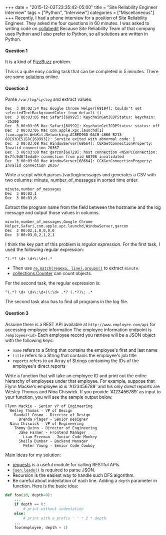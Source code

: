 +++
date = "2015-12-03T23:35:42-05:00"
title = "Site Reliability Engineer Interview"
tags        = ["Python", "Interview"]
categories  = ["Miscellaneous"]
+++
Recently, I had a phone interview for a position of Site Reliability Engineer. They asked me four questions in 60 minutes. I was asked to writing code on [collabedit](http://collabedit.com/)
Because Site Reliability Team of that company uses Python and I also prefer to Python, so all solutions are written in Python.

<!--more-->

#### Question 1

It is a kind of [FizzBuzz](https://en.wikipedia.org/wiki/Fizz_buzz) problem.

This is a quite easy coding task that can be completed in 5 minutes. There are some [solutions](http://codereview.stackexchange.com/questions/9751/ultra-beginner-python-fizzbuzz-am-i-missing-something) online.

#### Question 2

Parse `/var/log/syslog` and extract values.

```
Dec  3 00:02:54 Mac Google Chrome Helper[69194]: Couldn't set selectedTextBackgroundColor from default ()
Dec  3 00:03:05 Mac Safari[68992]: KeychainGetICDPStatus: keychain: -25300
Dec  3 00:03:05 Mac Safari[68992]: KeychainGetICDPStatus: status: off
Dec  3 00:03:06 Mac com.apple.xpc.launchd[1] (com.apple.WebKit.Networking.AC8ED90D-0AC0-4666-B213-8BE93DE51E8C[68993]): Service exited with abnormal code: 1
Dec  3 00:03:08 Mac WindowServer[68664]: CGXGetConnectionProperty: Invalid connection 20367
Dec  3 00:03:08 Mac garcon[68729]: host connection <NSXPCConnection: 0x7fc9d8f1eda0> connection from pid 68708 invalidated
Dec  3 00:03:08 Mac WindowServer[68664]: CGXGetConnectionProperty: Invalid connection 20367
```

Write a script which parses /var/log/messages and generates a CSV with two columns: minute, number_of_messages in sorted time order.

```
minute,number_of_messages
Dec  3 00:02,1
Dec  3 00:03,6
```

Extract the program name from the field between the hostname and the log message and output those values in columns.

```
minute,number_of_messages,Google Chrome Helper,Safari,com.apple.xpc.launchd,WindowServer,garcon
Dec  3 00:02,1,0,0,0,0
Dec  3 00:03,0,2,1,2,1
```

I think the key part of this problem is *regular expression*. For the first task, I used the following regular expression:

```
^(.*? \d+ \d+\:\d+).*
```

* Then use [`re.match(regexp, line).groups()`](https://docs.python.org/2/library/re.html#re.MatchObject.groups) to extract `minute`.
* [collections.Counter](https://docs.python.org/2/library/collections.html#collections.Counter) can count objects.

For the second task, the regular expression is:

```
^(.*? \d+ \d+\:\d+)\:\d+ .*? (.*?)\: .*
```

The second task also has to find all programs in the log file.

#### Question 3

Assume there is a REST API available at `http://www.employee.com/api` for accessing employee information The employee information endpoint is `/employee/<id>` Each employee record you retrieve will be a JSON object with the following keys:

* `name`  refers to a String that contains the employee's first and last name
* `title` refers to a String that contains the employee's job title
* `reports` refers to an Array of Strings containing the IDs of the employee's direct reports

Write a function that will take an employee ID and print out the entire hierarchy of employees under that employee. For example, suppose that Flynn Mackie's employee id is 'A123456789' and his only direct reports are Wesley Thomas and Nina Chiswick. If you provide 'A123456789' as input to your function, you will see the sample output below.

```
Flynn Mackie - Senior VP of Engineering
  Wesley Thomas - VP of Design
    Randall Cosmo - Director of Design
      Brenda Plager - Senior Designer
  Nina Chiswick - VP of Engineering
    Tommy Quinn - Director of Engineering
      Jake Farmer - Frontend Manager
        Liam Freeman - Junior Code Monkey
      Sheila Dunbar - Backend Manager
        Peter Young - Senior Code Cowboy
```

Main ideas for my solution:

* [requests](http://docs.python-requests.org/en/latest/) is a useful module for calling RESTful APIs.
* [`json.loads()`](https://docs.python.org/2/library/json.html#json.loads) is required to parse JSON.
* Recursion is the easiest way to handle such DFS algorithm.
* Be careful about indentation of each line. Adding a `depth` parameter in function. Here is the basic idea:

```python
def foo(id, depth=0):
    ...
    if depth == 0:
        # print without indentation
    else:
        # print with a prefix ' ' * 2 * depth
    ...
    foo(employee, depth + 1)
```
